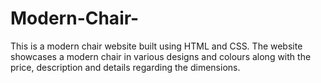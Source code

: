 # Modern-Chair-
This is a modern chair website built using HTML and CSS. The website showcases a modern chair in various designs and colours along with the price, description and details regarding the dimensions.
